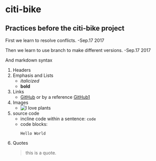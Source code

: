

# citi-bike

## Practices before the citi-bike project 

First we learn to resolve conflicts.   -Sep.17 2017

Then we learn to use branch to make different versions.  -Sep.17 2017

And markdown syntax
 1. Headers
 2. Emphasis and Lists
    * _italicized_
    * **bold**
 3. Links
    * [GitHub](https://github.com/) or by a reference [GitHub1][1]
 4. Images
    * ![I love plants](https://www.we-heart.com/upload-images/hammerandtong5.jpg)
 5. source code
    * incline code within a sentence: `code`
    * code blocks:
      ```
      Hello World
      ```
 6. Quotes
    > this is a quote.
    
    
 [1]: https://github.com/

